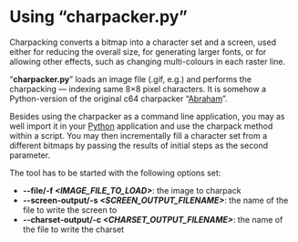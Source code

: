 Using “charpacker.py”
=====================

Charpacking converts a bitmap into a character set and a screen, used either for reducing the overall size, for generating larger fonts, or for allowing other effects, such as changing multi-colours in each raster line. 

“__charpacker.py__” loads an image file (.gif, e.g.) and performs the charpacking — indexing same 8×8 pixel characters. It is somehow a Python-version of the original c64 charpacker “[Abraham](https://www.krajzewicz.de/blog/c64-releases.php#abraham1)”.

Besides using the charpacker as a command line application, you may as well import it in your [Python](https://www.python.org) application and use the charpack method within a script. You may then incrementally fill a character set from a different bitmaps by passing the results of initial steps as the second parameter.

The tool has to be started with the following options set:

* __--file/-f _&lt;IMAGE_FILE_TO_LOAD&gt;___: the image to charpack
* __--screen-output/-s _&lt;SCREEN_OUTPUT_FILENAME&gt;___: the name of the file to write the screen to
* __--charset-output/-c _&lt;CHARSET_OUTPUT_FILENAME&gt;___: the name of the file to write the charset


